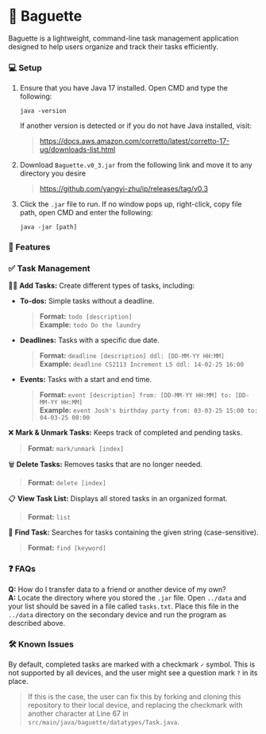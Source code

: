# 🥖 Baguette

Baguette is a lightweight, command-line task management application designed to help users organize and track their tasks efficiently.

### 💻 Setup
1. Ensure that you have Java 17 installed. Open CMD and type the following:
    ```
    java -version
    ```
   If another version is detected or if you do not have Java installed, visit:
   > https://docs.aws.amazon.com/corretto/latest/corretto-17-ug/downloads-list.html
2. Download `Baguette.v0_3.jar` from the following link and move it to any directory you desire
   > https://github.com/yangyi-zhu/ip/releases/tag/v0.3
3. Click the `.jar` file to run. If no window pops up, right-click, copy file path, open CMD and enter the following:
   ```
   java -jar [path]
   ```

### 📌 Features

### ✅ Task Management
✍🏻 **Add Tasks:** Create different types of tasks, including:
- **To-dos:** Simple tasks without a deadline.
  > **Format:** `todo [description]` <br>
  > **Example:** `todo Do the laundry`
- **Deadlines:** Tasks with a specific due date.
  > **Format:** `deadline [description] ddl: [DD-MM-YY HH:MM]` <br>
  > **Example:** `deadline CS2113 Increment L5 ddl: 14-02-25 16:00`
- **Events:** Tasks with a start and end time.
  > **Format:** `event [description] from: [DD-MM-YY HH:MM] to: [DD-MM-YY HH:MM]` <br>
  > **Example:** `event Josh's birthday party from: 03-03-25 15:00 to: 04-03-25 00:00`
  
❌ **Mark & Unmark Tasks:** Keeps track of completed and pending tasks.
> **Format:** `mark/unmark [index]`

🗑️ **Delete Tasks:** Removes tasks that are no longer needed.
> **Format:** `delete [index]`

📋 **View Task List:** Displays all stored tasks in an organized format.
> **Format:** `list`

🔎 **Find Task:** Searches for tasks containing the given string (case-sensitive).
> **Format:** `find [keyword]`

### ❓ FAQs
**Q:** How do I transfer data to a friend or another device of my own? <br>
**A:** Locate the directory where you stored the `.jar` file. Open `../data` and your list should be saved in a file called `tasks.txt`. Place this file in the `../data` directory on the secondary device and run the program as described above.

### 🛠️ Known Issues
By default, completed tasks are marked with a checkmark `✓` symbol. This is not supported by all devices, and the user might see a question mark `?` in its place.
> If this is the case, the user can fix this by forking and cloning this repository to their local device, and replacing the checkmark with another character at Line 67 in `src/main/java/baguette/datatypes/Task.java`.

